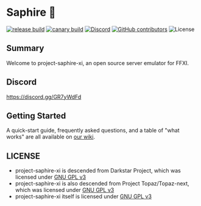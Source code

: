 # Saphire 💎

[![release build](https://img.shields.io/github/workflow/status/project-saphire-xi/saphire/build/release?label=release)](https://github.com/topaz-next/topaz/actions?query=workflow%3Abuild+branch%3Arelease)
[![canary build](https://img.shields.io/github/workflow/status/project-saphire-xi/saphire/build/canary?label=canary)](https://github.com/topaz-next/topaz/actions?query=workflow%3Abuild+branch%3Acanary)
[![Discord](https://img.shields.io/discord/821082565065834506.svg?label=discord&logo=discord)](https://discord.gg/YvM9mDHGKb)
[![GitHub contributors](https://img.shields.io/github/contributors/project-saphire-xi/saphire.svg)](https:/github.com/project-saphire-xi/saphire/graphs/contributors)
![License](https://img.shields.io/github/license/topaz-next/topaz)

## Summary
Welcome to project-saphire-xi, an open source server emulator for FFXI.

## Discord
https://discord.gg/GR7yWdFd

## Getting Started

A quick-start guide, frequently asked questions, and a table of "what works" are all available on [our wiki](https://github.com/project-saphire-xi/saphire/wiki).

## LICENSE

- project-saphire-xi is descended from Darkstar Project, which was licensed under [GNU GPL v3](https://github.com/project-saphire-xi/saphire/blob/release/LICENSE)
- project-saphire-xi is also descended from Project Topaz/Topaz-next, which was licensed under [GNU GPL v3](https://github.com/project-saphire-xi/saphire/blob/release/LICENSE)
- project-saphire-xi itself is licensed under [GNU GPL v3](https://github.com/project-saphire-xi/saphire/blob/release/LICENSE)
